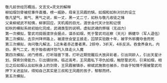 	敬凡前世经历概括，文言文=灵文的解释
	柳如烟剑骨被挖事件直播，榜一威胁，母亲王凤霞的锅，如烟和如秋对抗的设立
	敬凡望气，紫气、黑气之说，紫一丈，黑一丈二寸，如秋与敬凡收徒之赌
	父亲柳斌武不知情，柳家回应，天机阁的目光，渡世会代天计划和记恨
	如秋的模拟系统初始化完成，武魂类型的说明，虚拟武魂的弊端（无战力）
	第一次模拟，警武司捣毁渡世会据点，谋杀如烟，死于警武司巡察（天元）韩健华（军人退伍）
	第二次模拟，去京州拜师路上，被渡世会堂主掳走，囚禁实验数十年，被宇外邪魔夺舍而死
	第三次模拟，询问敬凡解法，1近朱者赤近墨者黑，2掠夺，3祈天，4杀反派。吞食养身丸，内劲，黑气二丈，死于吸收魂环怨气入体走火入魔
	第四次模拟，闭门修炼，打听瑞兽下落，打听近期觉醒后大放异彩者，引出同龄人，引出天星计划，探索剑骨能力，引出镇狱体。临近高考，王凤霞私下寻仇如烟，触怒警武司，引来如烟，相见之后如烟认出如秋身上的剑骨，王凤霞被镇杀，柳斌武施救也被杀，你由于知情不报被警武司押下关进监狱，得知自己其实是三叔和王凤霞的孩子，郁郁而终。
	第五次模拟，
	
	
	